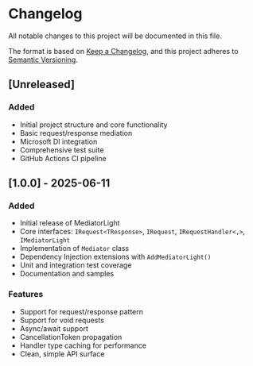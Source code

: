 # Changelog

All notable changes to this project will be documented in this file.

The format is based on [Keep a Changelog](https://keepachangelog.com/en/1.0.0/),
and this project adheres to [Semantic Versioning](https://semver.org/spec/v2.0.0.html).

## [Unreleased]

### Added
- Initial project structure and core functionality
- Basic request/response mediation
- Microsoft DI integration
- Comprehensive test suite
- GitHub Actions CI pipeline

## [1.0.0] - 2025-06-11

### Added
- Initial release of MediatorLight
- Core interfaces: `IRequest<TResponse>`, `IRequest`, `IRequestHandler<,>`, `IMediatorLight`
- Implementation of `Mediator` class
- Dependency Injection extensions with `AddMediatorLight()`
- Unit and integration test coverage
- Documentation and samples

### Features
- Support for request/response pattern
- Support for void requests
- Async/await support
- CancellationToken propagation
- Handler type caching for performance
- Clean, simple API surface